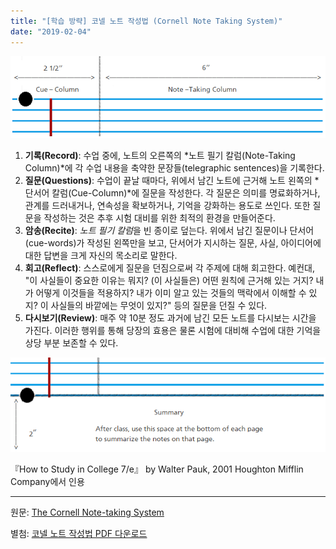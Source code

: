 ```yaml
---
title: "[학습 방략] 코넬 노트 작성법 (Cornell Note Taking System)"
date: "2019-02-04"
---
```


![Cornell-Note-Taking1](./cornell-note-taking-system/Cornell-Note-Taking1.png)

1. **기록(Record)**: 수업 중에, 노트의 오른쪽의 *노트 필기 칼럼(Note-Taking Column)*에 각 수업 내용을 축약한 문장들(telegraphic sentences)을 기록한다.
2. **질문(Questions)**: 수업이 끝날 때마다, 위에서 남긴 노트에 근거해 노트 왼쪽의 *단서어 칼럼(Cue-Column)*에 질문을 작성한다. 각 질문은 의미를 명료화하거나, 관계를 드러내거나, 연속성을 확보하거나, 기억을 강화하는 용도로 쓰인다. 또한 질문을 작성하는 것은 추후 시험 대비를 위한 최적의 환경을 만들어준다.
3. **암송(Recite)**: *노트 필기 칼럼*을 빈 종이로 덮는다. 위에서 남긴 질문이나 단서어(cue-words)가 작성된 왼쪽만을 보고, 단서어가 지시하는 질문, 사실, 아이디어에 대한 답변을 크게 자신의 목소리로 말한다.
4. **회고(Reflect)**: 스스로에게 질문을 던짐으로써 각 주제에 대해 회고한다. 예컨대, "이 사실들이 중요한 이유는 뭐지? (이 사실들은) 어떤 원칙에 근거해 있는 거지? 내가 어떻게 이것들을 적용하지? 내가 이미 알고 있는 것들의 맥락에서 이해할 수 있지? 이 사실들의 바깥에는 무엇이 있지?" 등의 질문을 던질 수 있다.
5. **다시보기(Review)**: 매주 약 10분 정도 과거에 남긴 모든 노트를 다시보는 시간을 가진다. 이러한 행위를 통해 당장의 효용은 물론 시험에 대비해 수업에 대한 기억을 상당 부분 보존할 수 있다.

![Cornell-Note-Taking2](./cornell-note-taking-system/Cornell-Note-Taking2.png)

『How to Study in College 7/e』 by Walter Pauk, 2001 Houghton Mifflin Company에서 인용

---

원문: [The Cornell Note-taking System](http://lsc.cornell.edu/notes.html)

별첨: [코넬 노트 작성법 PDF 다운로드](http://lsc.cornell.edu/wp-content/uploads/2016/10/Cornell-NoteTaking-System.pdf)
